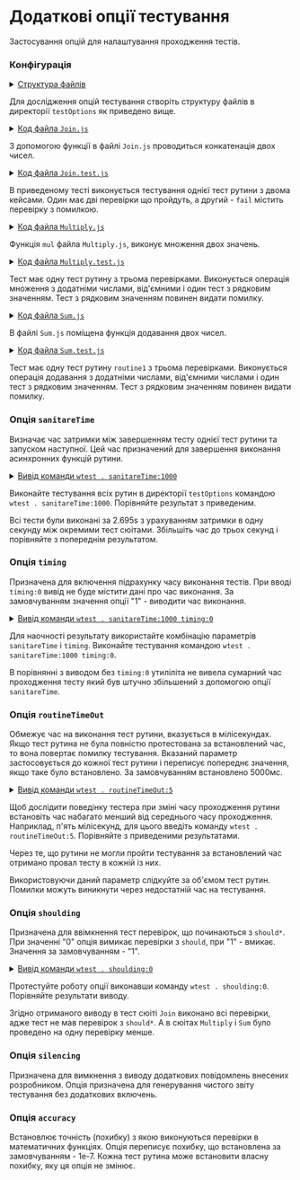 # Додаткові опції тестування

Застосування опцій для налаштування проходження тестів.

### Конфігурація 

<details>
  <summary><u>Структура файлів</u></summary>

```
testOptions
     ├── Join.js
     ├── Join.test.js
     ├── Multiply.js
     ├── Multiply.test.js
     ├── Sum.js
     ├── Sum.test.js
     └── package.json

```

</details>

Для дослідження опцій тестування створіть структуру файлів в директорії `testOptions` як приведено вище.

<details>
    <summary><u>Код файла <code>Join.js</code></u></summary>

```js    
module.exports.join = function( a, b )
{
  return String( a ) + String( b );
};

```

</details>

З допомогою функції в файлі `Join.js` проводиться конкатенація двох чисел.

<details>
    <summary><u>Код файла <code>Join.test.js</code></u></summary>

```js    

let _ = require( 'wTesting' );
let Join = require( './Join.js' );

//

function routine1( test )
{
  test.case = 'pass';
  test.identical( Join.join( 'Hello ', 'world!' ), 'Hello world!' );
  test.identical( Join.join( 1, 3 ), '13' );

  test.case = 'fail';
  test.identical( Join.join( 1, 3 ), 13 );

}

//

var Self =
{
  name : 'Join',
  tests :
  {
    routine1,
  }
}

//

Self = wTestSuite( Self );
if( typeof module !== 'undefined' && !module.parent )
wTester.test( Self.name );

```

</details>

В приведеному тесті виконується тестування однієї тест рутини з двома кейсами. Один має дві перевірки що пройдуть, а другий - `fail` містить перевірку з помилкою. 

<details>
    <summary><u>Код файла <code>Multiply.js</code></u></summary>

```js    
module.exports.multiply = function( a, b )
{
  return Number( a ) * Number( b );
};

```

</details>

Функція `mul` файла `Multiply.js`, виконує множення двох значень.

<details>
    <summary><u>Код файла <code>Multiply.test.js</code></u></summary>

```js    
let _ = require( 'wTesting' );
let Mul = require( './Multiply.js' );

//

function routine1( test )
{
  test.equivalent( Mul.mul( 1, 2 ), 2 );
  test.equivalent( Mul.mul( 1, -2 ), -2 );
  test.shouldThrowError( () => Mul.mul( a, 1 ) );
}

//

var Self =
{
  name : 'Multiply',
  tests :
  {
    routine1,
  }
}

//

Self = wTestSuite( Self );
if( typeof module !== 'undefined' && !module.parent )
wTester.test( Self.name );                            

```

</details>

Тест має одну тест рутину з трьома перевірками. Виконується операція множення з додатніми числами, від'ємними і один тест з рядковим значенням. Тест з рядковим значенням повинен видати помилку.

<details>
    <summary><u>Код файла <code>Sum.js</code></u></summary>

```js    
module.exports.sum = function( a, b )
{
  return Number( a ) + Number( b );
}; 

```

</details>

В файлі `Sum.js` поміщена функція додавання двох чисел.

<details>
    <summary><u>Код файла <code>Sum.test.js</code></u></summary>

```js    
let _ = require( 'wTesting' );
let Sum = require( './Sum.js' );

//

function routine1( test )
{
  test.equivalent( Sum.sum( 1, 1 ), 2 );
  test.equivalent( Sum.sum( 2, -1 ), 1 );
  test.shouldThrowError( () => Sum.sum( a, 1 ) );
}

//

var Self =
{
  name : 'Sum',
  tests :
  {
    routine1,
  }
}

//

Self = wTestSuite( Self );
if( typeof module !== 'undefined' && !module.parent )
wTester.test( Self.name );  

```

</details>

Тест має одну тест рутину `routine1` з трьома перевірками. Виконується операція додавання з додатніми числами, від'ємними числами і один тест з рядковим значенням. Тест з рядковим значенням повинен видати помилку.

### Опція `sanitareTime`

Визначає час затримки між завершенням тесту однієї тест рутини та запуском наступної. Цей час призначений для завершення виконання асинхронних функцій рутини. 

<details>
  <summary><u>Вивід команди <code>wtest . sanitareTime:1000</code></u></summary>

```
[user@user ~]$ wtest . sanitareTime:1000
Running test suite ( Join ) ..
    at  /path_to_module/testCreation/Join.test.js:40
      
      Passed test routine ( Join / routine1 ) in 0.066s
        Test check ( Join / routine2 / fail # 2 ) ... failed
      Failed test routine ( Join / routine2 ) in 0.078s

    Passed test checks 2 / 3
    Passed test cases 1 / 2
    Passed test routines 1 / 2
    Test suite ( Join ) ... in 0.280s ... failed

    Running test suite ( Multiply ) ..
    at  /path_to_module/testCreation/Multiply.test.js:27
      
      Passed test routine ( Multiply / routine1 ) in 0.059s

    Passed test checks 3 / 3
    Passed test cases 0 / 0
    Passed test routines 1 / 1
    Test suite ( Multiply ) ... in 1.116s ... ok

    Running test suite ( Sum ) ..
    at  /path_to_module/testCreation/Sum.test.js:27
      
      Passed test routine ( Sum / routine1 ) in 0.060s

    Passed test checks 3 / 3
    Passed test cases 0 / 0
    Passed test routines 1 / 1
    Test suite ( Sum ) ... in 1.120s ... ok



  Testing ... in 2.695s ... failed

```

</details>

Виконайте тестування всіх рутин в директорії `testOptions` командою `wtest . sanitareTime:1000`. Порівняйте результат з приведеним.

Всі тести були виконані за 2.695s з урахуванням затримки в одну секунду між окремими тест сюітами. Збільшіть час до трьох секунд і порівняйте з попереднім результатом.

### Опція `timing`

Призначена для включення підрахунку часу виконання тестів. При вводі `timing:0` вивід не буде містити дані про час виконання. За замовчуванням значення опції "1" - виводити час виконання.

<details>
  <summary><u>Вивід команди <code>wtest . sanitareTime:1000 timing:0</code></u></summary>

```
[user@user ~]$ wtest . sanitareTime:1000 timing:0
Running test suite ( Join ) ..
    at  /path_to_module/testCreation/Join.test.js:40
      
      Passed test routine ( Join / routine1 ) in 0.059s
        Test check ( Join / routine2 / fail # 2 ) ... failed
      Failed test routine ( Join / routine2 ) in 0.076s

    Passed test checks 2 / 3
    Passed test cases 1 / 2
    Passed test routines 1 / 2
    Test suite ( Join ) ... failed

    Running test suite ( Multiply ) ..
    at  /path_to_module/testCreation/Multiply.test.js:27
      
      Passed test routine ( Multiply / routine1 ) in 0.060s

    Passed test checks 3 / 3
    Passed test cases 0 / 0
    Passed test routines 1 / 1
    Test suite ( Multiply ) ... ok

    Running test suite ( Sum ) ..
    at  /path_to_module/testCreation/Sum.test.js:27
      
      Passed test routine ( Sum / routine1 ) in 0.058s

    Passed test checks 3 / 3
    Passed test cases 0 / 0
    Passed test routines 1 / 1
    Test suite ( Sum ) ... ok



  Testing ... failed

```

</details>

Для наочності результату використайте комбінацію параметрів `sanitareTime` i `timing`. Виконайте тестування командою `wtest . sanitareTime:1000 timing:0`. 

В порівнянні з виводом без `timing:0` утиліліта не вивела сумарний час проходження тесту який був штучно збільшений з допомогою опції `sanitareTime`.

### Опція `routineTimeOut`

Обмежує час на виконання тест рутини, вказується в мілісекундах. Якщо тест рутина не була повністю протестована за встановлений час, то вона повертає помилку тестування. Вказаний параметр застосовується до кожної тест рутини і переписує попереднє значення, якщо таке було встановлено. За замовчуванням встановлено 5000мс.

<details>
  <summary><u>Вивід команди <code>wtest . routineTimeOut:5</code></u></summary>

```
[user@user ~]$ wtest . routineTimeOut:5
Running test suite ( Join ) ..
    at  /path_to_module/testCreation/Join.test.js:40
        
        Test check ( Join / routine1 /  # 2 ) ... failed throwing error
      Failed test routine ( Join / routine1 ) in 0.072s
        Test check ( Join / routine2 /  # 1 ) ... failed throwing error
      Failed test routine ( Join / routine2 ) in 0.061s

    Thrown 2 error(s)
    Passed test checks 1 / 3
    Passed test cases 0 / 0
    Passed test routines 0 / 2
    Test suite ( Join ) ... in 0.292s ... failed

    Running test suite ( Multiply ) ..
    at  /path_to_module/testCreation/Multiply.test.js:27
        
        Test check ( Multiply / routine1 /  # 2 ) ... failed throwing error
      Failed test routine ( Multiply / routine1 ) in 0.057s

    Thrown 1 error(s)
    Passed test checks 1 / 2
    Passed test cases 0 / 0
    Passed test routines 0 / 1
    Test suite ( Multiply ) ... in 0.121s ... failed

    Running test suite ( Sum ) ..
    at  /path_to_module/testCreation/Sum.test.js:27
        
        Test check ( Sum / routine1 /  # 2 ) ... failed throwing error
      Failed test routine ( Sum / routine1 ) in 0.054s

    Thrown 1 error(s)
    Passed test checks 1 / 2
    Passed test cases 0 / 0
    Passed test routines 0 / 1
    Test suite ( Sum ) ... in 0.121s ... failed



  Testing ... in 0.703s ... failed

```

</details>

Щоб дослідити поведінку тестера при зміні часу проходження рутини встановіть час набагато менший від середнього часу проходження. Наприклад, п'ять мілісекунд, для цього введіть команду `wtest . routineTimeOut:5`. Порівняйте з приведеними результатами.

Через те, що рутини не могли пройти тестування за встановлений час отримано провал тесту в кожній із них. 

Використовуючи даний параметр слідкуйте за об'ємом тест рутин. Помилки можуть виникнути через недостатній час на тестування.

### Опція `shoulding`

Призначена для ввімкнення тест перевірок, що починаються з `should*`. При значенні "0" опція вимикає перевірки з `should`, при "1" - вмикає. Значення за замовчуванням - "1".

<details>
  <summary><u>Вивід команди <code>wtest . shoulding:0</code></u></summary>

```
[user@user ~]$ wtest . shoulding:0
Running test suite ( Join ) ..
    at  /path_to_module/testCreation/Join.test.js:40
      
      Passed test routine ( Join / routine1 ) in 0.059s
hello, world!
        Test check ( Join / routine2 / fail # 2 ) ... failed
      Failed test routine ( Join / routine2 ) in 0.074s

    Passed test checks 2 / 3
    Passed test cases 1 / 2
    Passed test routines 1 / 2
    Test suite ( Join ) ... in 0.263s ... failed

    Running test suite ( Multiply ) ..
    at  /path_to_module/testCreation/Multiply.test.js:27
      
      Passed test routine ( Multiply / routine1 ) in 0.046s

    Passed test checks 2 / 2
    Passed test cases 0 / 0
    Passed test routines 1 / 1
    Test suite ( Multiply ) ... in 0.605s ... ok

    Running test suite ( Sum ) ..
    at  /path_to_module/testCreation/Sum.test.js:27
      
      Passed test routine ( Sum / routine1 ) in 0.045s

    Passed test checks 2 / 2
    Passed test cases 0 / 0
    Passed test routines 1 / 1
    Test suite ( Sum ) ... in 0.608s ... ok



  Testing ... in 1.638s ... failed

```

</details>

Протестуйте роботу опції виконавши команду `wtest . shoulding:0`. Порівняйте результати виводу.

Згідно отриманого виводу в тест сюіті `Join` виконано всі перевірки, адже тест не мав перевірок з `should*`. А в сюітах `Multiply` i `Sum` було проведено на одну перевірку менше.  

### Опція `silencing`

Призначена для вимкнення з виводу додаткових повідомлень внесених розробником. Опція призначена для генерування чистого звіту тестування без додаткових включень. 

### Опція `accuracy`

Встановлює точність (похибку) з якою виконуються перевірки в математичних функціях. Опція переписує похибку, що встановлена за замовчуванням - 1е-7. Кожна тест рутина може встановити власну похибку, яку ця опція не змінює.
